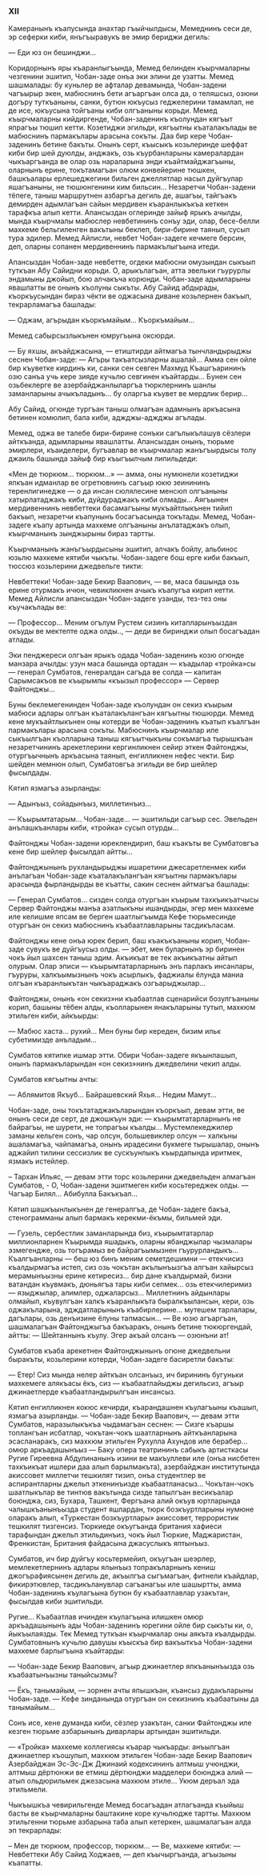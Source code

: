 ### XII

Камеранынъ къапусында анахтар гъыйчылдысы, Мемеднинъ сеси де, эр сеферки киби, янъгъыравукъ ве эмир бериджи дегиль:

— Еди юз он бешинджи…

Коридорнынъ яры къаранлыгъында, Мемед белинден къырчмаларны чезгенини эшитип, Чобан-заде онъа эки элини де узатты.
Мемед шашмалады: бу куньлер ве афталар девамында, Чобан-задени чагъырыр экен, мабюснинъ бети агъаргъан олса да, о теляшсыз, озюни догъру туткъаныны, санки, бутюн юкъусыз геджелерини тамамлап, не де исе, юкъусына тойгъаны киби олгъаныны корьди. 
Мемед къырчмаларны кийдиргенде, Чобан-заденинъ къолундан кягъыт япрагъы тюшип кетти.
Козетиджи эгильди, кягъытны къаталакълады ве мабюснинъ пармакълары арасына сокъты.
Даа бир кере Чобан-заденинъ бетине бакъты.
Онынъ серт, къысыкъ козьлеринде шеффат киби бир шей дуюлды, анджакъ, озь къурбанларыны камералардан чыкъаргъанда ве олар озь нараларына энди къайтмайджагъыны, оларнынъ ерине, токътамагъан олюм конвейерине тюшкен, башкъалары ерлешеджегини бильген джеллятлар насыл дуйгъулар яшагъаныны, не тюшюнгенини ким бильсин…
Незаретчи Чобан-задени тёпеге, таныш маршрутнен азбаргъа дегиль де, ашагъы, тайгъакъ демирден адымлагъан сайын мердивен къаранлыкъкъа кеткен тарафкъа алып кетти.
Апансыздан оглеринде зайыф ярыкъ ачылды, мында къырчмалы мабюслер невбетининъ сонъу эди, олар, бесе-белли махкеме бельгиленген вакътыны беклеп, бири-бирине таянып, сусып тура эдилер.
Мемед Айлисли, невбет Чобан-задеге кечмеге берсин, деп, оларны сопанен мердивеннинъ пармакълыгъына итеди.

Апансыздан Чобан-заде невбетте, огдеки мабюсни омузындан сыкъып туткъан Абу Сайидни корьди.
О, арыкълагъан, атта эвельки гъурурлы эндамыны джойып, бою алчакъча корюнди.
Чобан-заде адымларыны явашлатты ве онынъ къолуны сыкъты.
Абу Сайид абдырады, къоркъусындан бираз чёкти ве оджасына диване козьлернен бакъып, текрарламагъа башлады:

— Оджам, агърыдан къоркъмайым…
Къоркъмайым…

Мемед сабырсызлыкънен юмругъына оксюрди.

— Бу яхшы, акъайджасына, — етиштирди айтмагъа тынчландырыджы сеснен Чобан-заде: — Агъры такъатсызларны ашалай…
Амма сен ойле бир къуветке кирдинъ ки, санки сен севген Махмуд Къашгъарининъ озю санъа учь кере зияде кучьлю севгинен къайтарды…
Бунен сен озьбеклерге ве азербайджанлыларгъа тюрклернинъ шанлы заманларыны ачыкъладынъ… бу оларгъа къувет ве мердлик берир…

Абу Сайид, огюнде тургъан таныш олмагъан адамнынъ аркъасына бетинен комюлип, бала киби, аджджы-аджджы агълады.

Мемед, оджа ве талебе бири-бирине сонъки сагълыкълашув сёзлери айткъанда, адымларыны явашлатты.
Апансыздан онынъ, тюрьме эмирлери, къаиделери, бугъавлар ве къырчмалар жанъгъырдысы толу джаиль башында зайыф бир къыгъылчым липильдеди:

«Мен де тюркюм… тюркюм...» — амма, оны нумюнели козетиджи япкъан идманлар ве огретювнинъ сагъыр юкю зеинининъ теренлигинедже — о да инсан сюлялесине менсюп олгъаныны хатырлатаджакъ киби, дуйдураджакъ киби олмады…
Аягъынен мердивеннинъ невбеттеки басамагъыны мукъайтлыкънен тийип бакъып, незаретчи къапунынъ босагъасында токътады.
Мемед, Чобан-задеге къапу артында махкеме олгъаныны анълатаджакъ олып, къырчманынъ зынджырыны бираз тартты.

Къырчманынъ жанъгъырдысыны эшитип, алчакъ бойлу, альбинос юзьлю махкеме кятиби чыкъты.
Чобан-задеге бош ерге киби бакъып, тюссюз козьлерини джедвельге тикти:

Невбеттеки!
Чобан-заде Бекир Ваапович, — ве, маса башында озь ерине отурмакъ ичюн, чевикликнен ачыкъ къапугъа кирип кетти.
Мемед Айлисли апансыздан Чобан-задеге узанды, тез-тез оны къучакълады ве:

— Профессор…
Меним огълум Рустем сизинъ китапларынъыздан окъуды ве мектепте оджа олды.., — деди ве биринджи олып босагъадан атлады.

Эки пенджереси олгъан ярыкъ одада Чобан-заденинъ козю огюнде манзара ачылды: узун маса башында ортадан — къадылар «тройка»сы — генерал Сумбатов, генералдан сагъда ве солда — капитан Сарымсакъов ве къырымлы «къызыл профессор» — Сервер Файтонджы…

Буны беклемегенинден Чобан-заде къолундан он секиз къырым мабюси адлары олгъан къаталакълангъан кягъытны тюшюрди.
Мемед кене мукъайтлыкънен оны котерди ве Чобан-заденинъ къатып къалгъан пармакълары арасына сокъты.
Мабюснинъ къырчмалар иле сыкъылгъан къолларына таныш кягъытчыкъны сокъмагъа тырышкъан незаретчининъ арекетлерини кергинликнен сейир эткен Файтонджы, отургъычнынъ аркъасына таянып, енгилликнен нефес чекти.
Бир шейден мемнюн олып, Сумбатовгъа эгильди ве бир шейлер фысылдады.

Кятип язмагъа азырланды:

— Адынъыз, сойадынъыз, миллетинъиз…

— Къырымтатарым…
Чобан-заде… — эшитильди сагъыр сес.
Эвельден анълашкъанлары киби, «тройка» сусып отурды…

Файтонджы Чобан-задени юреклендирип, баш къакъты ве Сумбатовгъа кене бир шейлер фысылдап айтты…

Файтонджынынъ рухландырыджы ишаретини джесаретленмек киби анълагъан Чобан-заде къаталакълангъан кягъытны пармакълары арасында фырландырды ве къатты, сакин сеснен айтмагъа башлады:

— Генерал Сумбатов… сизден солда отургъан къырым тахкъикъатчысы Сервер Файтонджы манъа азатлыкъны ишандырды, эгер мен махкеме иле келишме япсам ве берген шаатлыгъымда Кефе тюрьмесинде отургъан он секиз мабюснинъ къабаатлавларыны тасдикъласам.

Файтонджы кене онъа юрек берип, баш къакъкъаныны корип, Чобан-заде сувукъ ве дуйгъусыз олды. — эбет, мен буларнынъ эр биринен чокъ йыл шахсен таныш эдим.
Акъикъат ве тек акъикъатны айтып олурым.
Олар эписи — къырымтатарларнынъ энъ парлакъ инсанлары, гъуруры, халкъымызнынъ чокъ асырлыкъ, фаджиалы ёлунда маниа олгъан къаранлыкътан чыкъараджакъ озгъарыджылар…

Файтонджы, онынъ «он секиз»ни къабаатлав сценарийси бозулгъаныны корип, башыны тёбен алды, къолларынен янакъларыны тутып, махкюм этильген киби, айкъырды:

— Мабюс хаста… рухий…
Мен буны бир кереден, бизим ильк субетимизде анъладым…

Сумбатов кятипке ишмар этти.
Обири Чобан-задеге якъынлашып, онынъ пармакъларындан «он секиз»нинъ джедвелини чекип алды.

Сумбатов кягъытны ачты:

— Аблямитов Якъуб…
Байрашевский Яхья…
Недим Мамут…

Чобан-заде, оны токътатаджакъларындан къоркъып, девам этти, ве онынъ сеси де серт, де джошкъун эди: — къырымтатарларнынъ не байрагъы, не шурети, не топрагъы къалды…
Мустемлекеджилер заманы кельген сонъ, чар олсун, большевиклер олсун — халкъны ашаламагъа, чайпамагъа, онынъ ирадесини букмеге тырышалар, онынъ аджайип тилини сессизлик ве сускъунлыкъ къырдапында иритмек, язмакъ истейлер.

– Тархан Ильяс, — девам этти торс козьлерини джедвельден алмагъан Сумбатов, - О, Чобан-задени эшитмеген киби косьтереджек олды. — Чагъар Билял…
Абибулла Бакъкъал…

Кятип шашкъынлыкънен де генералгъа, де Чобан-задеге бакъа, стенограмманы алып бармакъ керекми-ёкъмы, бильмей эди.

— Гузель, сербестлик заманларында биз, къырымтатарлар миллионларнен Къырымда яшадыкъ, оларны ябанджылар чызмалары эзмегендже, озь тогърамыз ве байрагъымызнен гъурурландыкъ…
Къалгъанларны — беш юз бинъ меним семетдешимни — етекчисиз къалдырмагъа истеп, сиз озь чокътан акълынъызгъа алгъан хайырсыз мерамынъызны ерине кетиресиз… бир дане къалдырмай, бизни ватандан къувмакъ, дюньягъа тары киби сепмек… озь етекчилеримиз — языджылар, алимлер, оджаларсыз…
Миллетнинъ айдынлары олмайып, къувулгъан халкъ къаранлыкъта быралкъылансын, кери, озь оджакъларына, эдждатларынынъ къабирлерине… мутешем тарлалары, дагълары, озь денъизине ёлуны тапмасын... — Ве юзю агъаргъан, шашмалагъан Файтонджыгъа бакъаракъ, онынъ бетине тюкюргендай, айтты: — Шейтаннынъ къулу.
Эгер акъай олсанъ — озюнъни ат!

Сумбатов къаба арекетнен Файтонджынынъ огюне джедвельни быракъты, козьлерини котерди, Чобан-задеге басиретли бакъты:

— Етер!
Сиз мында нелер айткъан олсанъыз, ич бирининъ бугуньки махкемеге алякъасы ёкъ, сиз — къабаатлайыджы дегильсиз, агъыр джинаетлерде къабаатландырылгъан инсансыз.

Кятип енгилликнен кокюс кечирди, къарандашнен къулагъыны къашып, язмагъа азырланды. 
— Чобан-заде Бекир Ваапович, — девам этти Сумбатов, наразылыкъкъа чыдамагъан сеснен: — Сизге къаршы топлангъан исбатлар, чокътан-чокъ шаатларнынъ айткъанларына эсасланаракъ, сиз махкюм этильген Рухулла Ахундов иле берабер… омюр аркъадашынъыз — Баку опера театрининъ сабыкъ артисткасы Ругие Гиреевна Абдулинанынъ изини ве макъуллеви иле (онъа нисбетен тахкъикъат ишлери даа алып барылмакъта), азербайджан институтында акиссовет миллетчи тешкилят тизип, онъа студентлер ве аспирантларны джельп эткенинъизде къабаатланасыз…
Чокътан-чокъ шаатлыкълар ве тинтюв вакътында сизде тапылгъан весикъалар боюнджа, сиз, Бухара, Ташкент, Фергъана алий окъув юртларында чалышкъанынъызда студент яшлардан, тюрк бозкъуртларыны нумюне оларакъ алып, «Туркестан бозкъуртлары» акиссовет, террористик тешкилят тизгенсиз.
Тюркиеде окъугъанда британия хафиеси тарафындан джельп этильдинъиз, чокъ йыл Тюркие, Маджаристан, Френкистан, Британия файдасына джасуслыкъ яптынъыз.

Сумбатов, ич бир дуйгъу косьтермейип, окъугъан шеэрлер, мемлекетлернинъ адлары ялынъыз топракъларнынъ кениш джогърафиясынен дегиль де, акъылгъа сыгъмагъан, фитнели къайдлар, фикирэтювлер, тасдикъланувлар сагъанагъы иле шашыртты, амма Чобан-заденинъ къулагъына бутюн бу къабаатлавлар узакътан, фысылдав киби эшитильди. 

Ругие...
Къабаатлав ичинден къулагъына илишкен омюр аркъадашынынъ ады Чобан-заденинъ юрегини ойле бир сыкъты ки, о, йыкъылаязды.
Тек Мемед туткъан къырчмалар оны аякъта къалдырды.
Сумбатовнынъ кучьлю давушы къыскъа бир вакъыткъа Чобан-задени махкеме барлыгъына къайтарды: 

— Чобан-заде Бекир Ваапович, агъыр джинаетлер япкъанынъызда озь къабаатынъызны таныйсызмы?

— Ёкъ, танымайым, — зорнен ачты япышкъан, къансыз дудакъларыны Чобан-заде. — Кефе зинданында отургъан он секизнинъ къабаатыны да танымайым…

Сонъ исе, кене думанда киби, сёзлер узакътан, санки Файтонджы иле кезген тюрьме азбарынынъ диварлары артындан эшитильди.

— «Тройка» махкеме коллегиясы къарар чыкъарды: анъылгъан джинаетлер къошулып, махкюм этильген Чобан-заде Бекир Ваапович Азербайджан Эс-Эс-Дж Джинаий кодексининъ алтмыш учюнджи, алтмыш дёртюнжи ве етмиш дёртюнджи мадделери боюнджа алий — атып ольдюрильмек джезасына махкюм этиле…
Укюм деръал эда этильмели.

Чыкъышкъа чевирильгенде Мемед босагъадан атлагъанда къыйыш басты ве къырчмаларны баштакине коре кучьлюдже тартты.
Махкюм этильгенни тюрьме азбарына таба алып кетеркен, шашмалагъан алда эп текрарлады:

– Мен де тюркюм, профессор, тюркюм… — Ве, махкеме кятиби: — Невбеттеки Абу Сайид Ходжаев, — деп къычыргъанда, агъызыны къапатты. 
